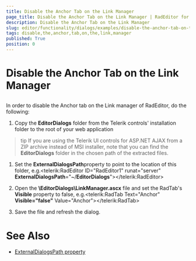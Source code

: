 ```yaml
---
title: Disable the Anchor Tab on the Link Manager
page_title: Disable the Anchor Tab on the Link Manager | RadEditor for ASP.NET AJAX Documentation
description: Disable the Anchor Tab on the Link Manager
slug: editor/functionality/dialogs/examples/disable-the-anchor-tab-on-the-link-manager
tags: disable,the,anchor,tab,on,the,link,manager
published: True
position: 0
---
```


# Disable the Anchor Tab on the Link Manager



## 



In order to disable the Anchor tab on the Link manager of RadEditor, do the following:

1. Copy the **EditorDialogs** folder from the Telerik controls' installation folder to the root of your web application

>tip If you are using the Telerik UI controls for ASP.NET AJAX from a ZIP archive instead of MSI installer, note that you can find the **EditorDialogs** folder in the chosen path of the extracted files.
>


1. Set the **ExternalDialogsPath**property to point to the location of this folder, e.g.<telerik:RadEditor ID="RadEditor1" runat="server" **ExternalDialogsPath**="~/**EditorDialogs**"></telerik:RadEditor>

1. Open the **\EditorDialogs\LinkManager.ascx** file and set the RadTab's **Visible** property to false, e.g.<telerik:RadTab Text="Anchor" **Visible="false"** Value="Anchor"></telerik:RadTab>

1. Save the file and refresh the dialog.

# See Also

 * [ExternalDialogsPath property](http://demos.telerik.com/aspnet/prometheus/Editor/Examples/ExternalDialogsPath/DefaultCS.aspx)
